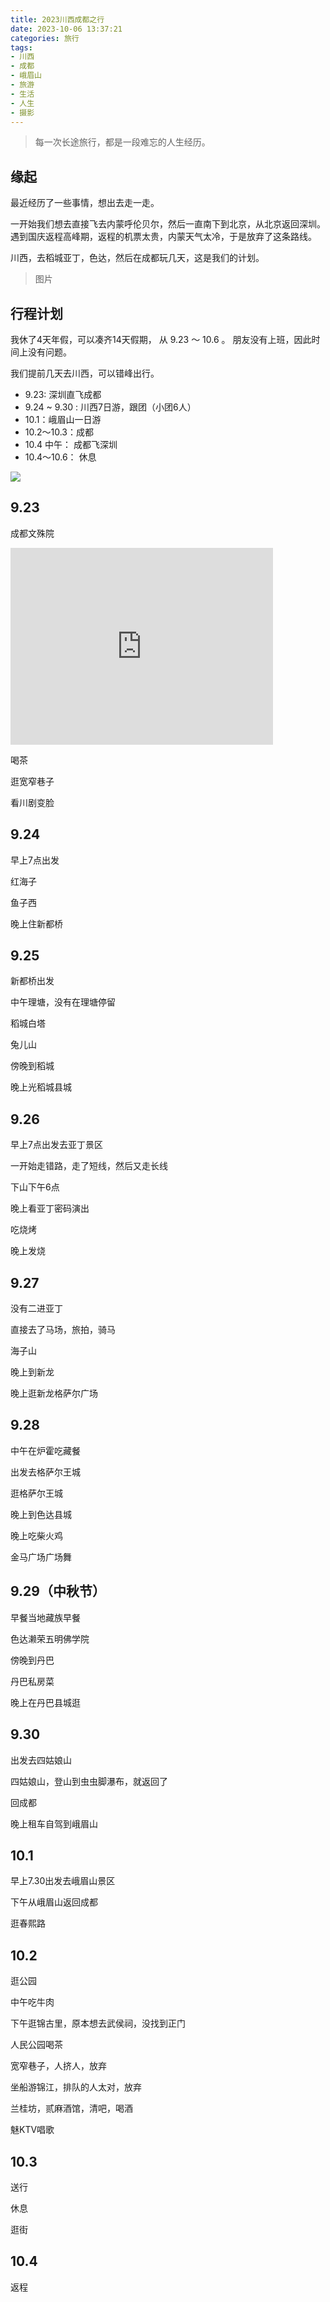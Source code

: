 ```yaml
---
title: 2023川西成都之行
date: 2023-10-06 13:37:21
categories: 旅行
tags:
- 川西
- 成都
- 峨眉山
- 旅游
- 生活
- 人生
- 摄影
---
```


> 每一次长途旅行，都是一段难忘的人生经历。

## 缘起

最近经历了一些事情，想出去走一走。

一开始我们想去直接飞去内蒙呼伦贝尔，然后一直南下到北京，从北京返回深圳。遇到国庆返程高峰期，返程的机票太贵，内蒙天气太冷，于是放弃了这条路线。


川西，去稻城亚丁，色达，然后在成都玩几天，这是我们的计划。


> 图片

## 行程计划

我休了4天年假，可以凑齐14天假期， 从 9.23 ～ 10.6 。 朋友没有上班，因此时间上没有问题。

我们提前几天去川西，可以错峰出行。


- 9.23:  深圳直飞成都
- 9.24 ~ 9.30 : 川西7日游，跟团（小团6人）
- 10.1：峨眉山一日游
- 10.2～10.3：成都
- 10.4 中午： 成都飞深圳
- 10.4～10.6： 休息


![](https://raw.githubusercontent.com/youngqqcn/repo4picgo/master/img/20231006-141005.jpg)

## 9.23

成都文殊院



<iframe width="420" height="315" src="https://youtube.com/shorts/SrKRumhOSpM" frameborder="0" allowfullscreen></iframe>

喝茶

逛宽窄巷子

看川剧变脸

## 9.24

早上7点出发

红海子

鱼子西

晚上住新都桥


## 9.25

新都桥出发

中午理塘，没有在理塘停留

稻城白塔

兔儿山

傍晚到稻城

晚上光稻城县城

## 9.26

早上7点出发去亚丁景区

一开始走错路，走了短线，然后又走长线

下山下午6点

晚上看亚丁密码演出

吃烧烤

晚上发烧


## 9.27

没有二进亚丁

直接去了马场，旅拍，骑马

海子山

晚上到新龙

晚上逛新龙格萨尔广场


## 9.28

中午在炉霍吃藏餐

出发去格萨尔王城

逛格萨尔王城

晚上到色达县城

晚上吃柴火鸡

金马广场广场舞

## 9.29（中秋节）

早餐当地藏族早餐

色达濑荣五明佛学院

傍晚到丹巴

丹巴私房菜

晚上在丹巴县城逛

## 9.30

出发去四姑娘山

四姑娘山，登山到虫虫脚瀑布，就返回了

回成都

晚上租车自驾到峨眉山

## 10.1

早上7.30出发去峨眉山景区


下午从峨眉山返回成都

逛春熙路

## 10.2

逛公园

中午吃牛肉

下午逛锦古里，原本想去武侯祠，没找到正门

人民公园喝茶

宽窄巷子，人挤人，放弃

坐船游锦江，排队的人太对，放弃


兰桂坊，贰麻酒馆，清吧，喝酒

魅KTV唱歌



## 10.3

送行

休息

逛街


## 10.4

返程





